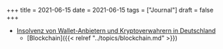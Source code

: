 +++
title = 2021-06-15
date = 2021-06-15
tags = ["Journal"]
draft = false
+++

-   [Insolvenz von Wallet-Anbietern und Kryptoverwahrern in Deutschland](https://www.twobirds.com/de/news/articles/2020/germany/insolvency-of-wallet-providers-and-crypto-depositories-in-germany)
    -   [Blockchain]({{< relref "../topics/blockchain.md" >}})
